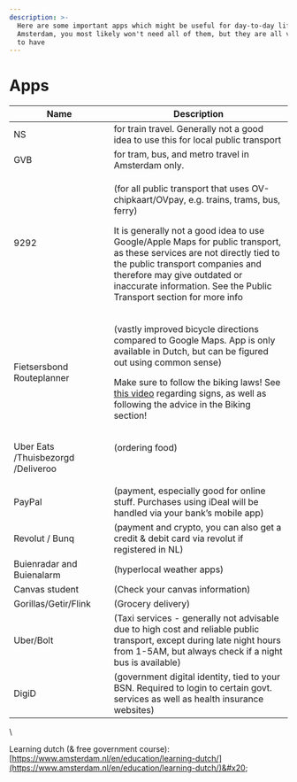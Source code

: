 ```yaml
---
description: >-
  Here are some important apps which might be useful for day-to-day life in
  Amsterdam, you most likely won't need all of them, but they are all very nice
  to have
---
```


# Apps

<table data-header-hidden><thead><tr><th width="197">Name</th><th width="526">Description</th></tr></thead><tbody><tr><td>NS </td><td>for train travel. Generally not a good idea to use this for local public transport</td></tr><tr><td>GVB </td><td>for tram, bus, and metro travel in Amsterdam only.</td></tr><tr><td>9292 </td><td><p>(for all public transport that uses OV-chipkaart/OVpay, e.g. trains, trams, bus, ferry)</p><p>It is generally not a good idea to use Google/Apple Maps for public transport, as these services are not directly tied to the public transport companies and therefore may give outdated or inaccurate information. See the Public Transport section for more info</p></td></tr><tr><td>Fietsersbond Routeplanner</td><td><p>(vastly improved bicycle directions compared to Google Maps. App is only available in Dutch, but can be figured out using common sense)</p><p>Make sure to follow the biking laws! See <a href="https://www.youtube.com/watch?v=x-cYZo5kToM">this video</a> regarding signs, as well as following the advice in the Biking section!</p></td></tr><tr><td>Uber Eats /Thuisbezorgd /Deliveroo</td><td><p>(ordering food) </p><p><br></p></td></tr><tr><td>PayPal </td><td>(payment, especially good for online stuff. Purchases using iDeal will be handled via your bank’s mobile app) </td></tr><tr><td>Revolut / Bunq</td><td>(payment and crypto, you can also get a credit &#x26; debit card via revolut if registered in NL)</td></tr><tr><td>Buienradar and Buienalarm</td><td>(hyperlocal weather apps)</td></tr><tr><td>Canvas student</td><td>(Check your canvas information)</td></tr><tr><td>Gorillas/Getir/Flink</td><td>(Grocery delivery) </td></tr><tr><td>Uber/Bolt</td><td>(Taxi services - generally not advisable due to high cost and reliable public transport, except during late night hours from 1-5AM, but always check if a night bus is available)</td></tr><tr><td>DigiD </td><td>(government digital identity, tied to your BSN. Required to login to certain govt. services as well as health insurance websites)</td></tr></tbody></table>

\


Learning dutch (& free government course): [https://www.amsterdam.nl/en/education/learning-dutch/](https://www.amsterdam.nl/en/education/learning-dutch/)&#x20;
